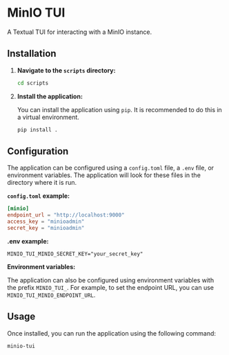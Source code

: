 # MinIO TUI

A Textual TUI for interacting with a MinIO instance.

## Installation

1.  **Navigate to the `scripts` directory:**

    ```bash
    cd scripts
    ```

2.  **Install the application:**

    You can install the application using `pip`. It is recommended to do this in a virtual environment.

    ```bash
    pip install .
    ```

## Configuration

The application can be configured using a `config.toml` file, a `.env` file, or environment variables. The application will look for these files in the directory where it is run.

**`config.toml` example:**

```toml
[minio]
endpoint_url = "http://localhost:9000"
access_key = "minioadmin"
secret_key = "minioadmin"
```

**.env example:**
```
MINIO_TUI_MINIO_SECRET_KEY="your_secret_key"
```

**Environment variables:**

The application can also be configured using environment variables with the prefix `MINIO_TUI_`. For example, to set the endpoint URL, you can use `MINIO_TUI_MINIO_ENDPOINT_URL`.

## Usage

Once installed, you can run the application using the following command:

```bash
minio-tui
```
